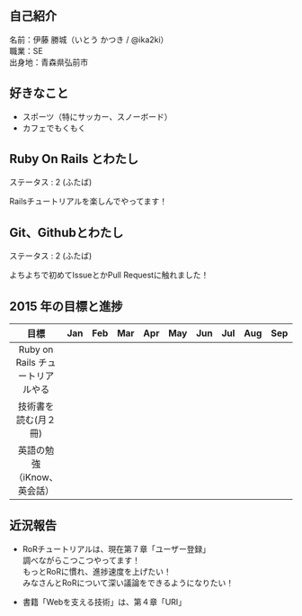 ## 自己紹介

 名前：伊藤 勝城（いとう かつき / @ika2ki）   
 職業：SE   
 出身地：青森県弘前市   


## 好きなこと
 
- スポーツ（特にサッカー、スノーボード）
- カフェでもくもく


## Ruby On Rails とわたし

ステータス : 2 (ふたば)

Railsチュートリアルを楽しんでやってます！


## Git、Githubとわたし

ステータス : 2 (ふたば)

よちよちで初めてIssueとかPull Requestに触れました！


## 2015 年の目標と進捗

|            目標                   | Jan | Feb | Mar | Apr | May | Jun | Jul | Aug | Sep | Oct | Nov | Dec | 
|:---------------------------------:|:---:|:---:|:---:|:---:|:---:|:---:|:---:|:---:|:---:|:---:|:---:|:---:| 
| Ruby on Rails チュートリアルやる  |     |     |     |     |     |     |     |     |     |     |     |     | 
| 技術書を読む(月２冊)              |     |     |     |     |     |     |     |     |     |     |     |     | 
| 英語の勉強（iKnow、英会話）       |     |     |     |     |     |     |     |     |     |     |     |     | 


## 近況報告

- RoRチュートリアルは、現在第７章「ユーザー登録」   
調べながらこつこつやってます！   
もっとRoRに慣れ、進捗速度を上げたい！   
みなさんとRoRについて深い議論をできるようになりたい！   

- 書籍「Webを支える技術」は、第４章「URI」




